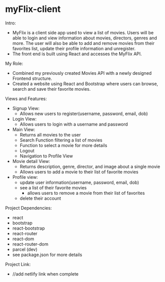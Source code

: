 # myFlix-client

Intro:
  - MyFlix is a client side app used to view a list of movies. Users will be able to login and view information about movies, directors, genres and more. The user will also be able to add and remove movies from their favorites list, update their profile information and unregister.
  - The front end is built using React and accesses the MyFlix API.

My Role:
  - Combined my previously created Movies API with a newly designed Frontend structure.
  - Created a website using React and Bootstrap where users can browse, search and save their favorite movies.

Views and Features:
  - Signup View:
      - Allows new users to register(username, password, email, dob)
  - Login View:
      - Allows users to login with a username and password
  - Main View:
      - Returns all movies to the user
      - Search Function filtering a list of movies
      - Function to select a movie for more details
      - Logout
      - Navigation to Profile View
  - Movie detail View:
      - Returns description, genre, director, and image about a single movie
      - Allows users to add a movie to their list of favorite movies
  - Profile view:
      - update user information(username, password, email, dob)
      - see a list of their favorite movies
          - allows users to remove a movie from their list of favorites
      - delete their account

Project Dependencies:
  - react
  - bootstrap
  - react-bootstrap
  - react-router
  - react-dom
  - react-router-dom
  - parcel (dev)
  - see package.json for more details

Project Link:
  - //add netlify link when complete
